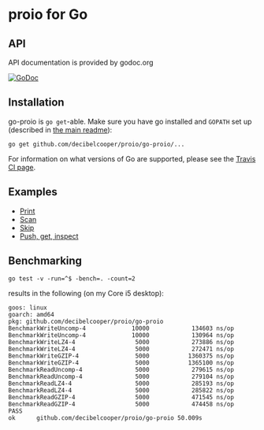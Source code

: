 # proio for Go
## API
API documentation is provided by godoc.org

[![GoDoc](https://godoc.org/github.com/decibelcooper/proio/go-proio?status.svg)](https://godoc.org/github.com/decibelcooper/proio/go-proio)

## Installation
go-proio is `go get`-able.  Make sure you have go installed and `GOPATH` set up (described in [the main readme](../README.md)):
```shell
go get github.com/decibelcooper/proio/go-proio/...
```

For information on what versions of Go are supported, please see the [Travis CI page](https://travis-ci.org/decibelcooper/proio).

## Examples
* [Print](example_print_test.go)
* [Scan](example_scan_test.go)
* [Skip](example_skip_test.go)
* [Push, get, inspect](example_pushGetInspect_test.go)

## Benchmarking
```shell
go test -v -run=^$ -bench=. -count=2
```
results in the following (on my Core i5 desktop):
```
goos: linux
goarch: amd64
pkg: github.com/decibelcooper/proio/go-proio
BenchmarkWriteUncomp-4             10000            134603 ns/op
BenchmarkWriteUncomp-4             10000            130964 ns/op
BenchmarkWriteLZ4-4                 5000            273886 ns/op
BenchmarkWriteLZ4-4                 5000            272471 ns/op
BenchmarkWriteGZIP-4                5000           1360375 ns/op
BenchmarkWriteGZIP-4                5000           1365100 ns/op
BenchmarkReadUncomp-4               5000            279615 ns/op
BenchmarkReadUncomp-4               5000            279104 ns/op
BenchmarkReadLZ4-4                  5000            285193 ns/op
BenchmarkReadLZ4-4                  5000            285822 ns/op
BenchmarkReadGZIP-4                 5000            471545 ns/op
BenchmarkReadGZIP-4                 5000            474458 ns/op
PASS
ok      github.com/decibelcooper/proio/go-proio 50.009s
```
